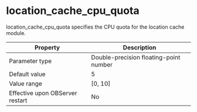location_cache_cpu_quota 
=============================================

location_cache_cpu_quota specifies the CPU quota for the location cache module. 


|          **Property**           |            **Description**             |
|---------------------------------|----------------------------------------|
| Parameter type                  | Double-precision floating-point number |
| Default value                   | 5                                      |
| Value range                     | \[0, 10\]                              |
| Effective upon OBServer restart | No                                     |


